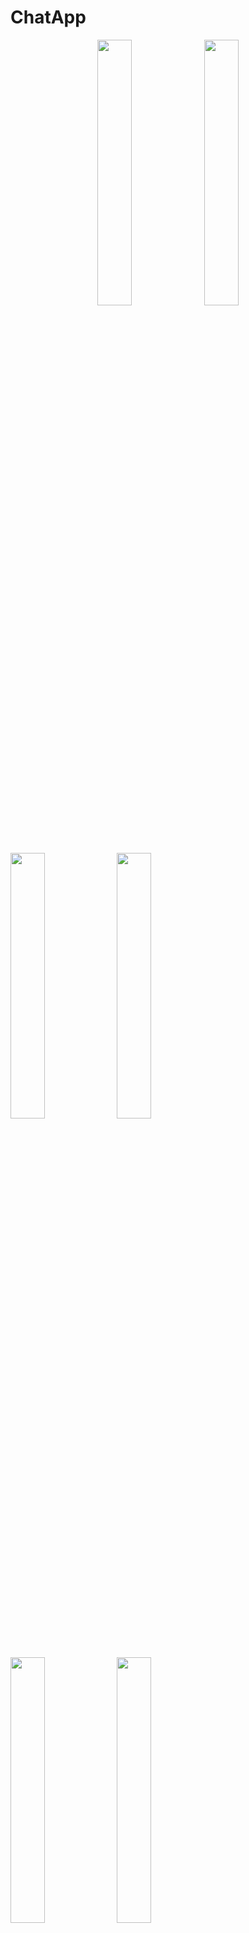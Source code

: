 # ChatApp
<p align="center" width="100%">
  <img width="33%" src="https://user-images.githubusercontent.com/35190293/95014764-a6373980-0666-11eb-8f48-3457d0f14bff.jpg">
  <img width="33%" src="https://user-images.githubusercontent.com/35190293/95014761-a3d4df80-0666-11eb-9000-e299c9fa9fb0.jpg">
</p
<p align="center" width="100%">
  <img width="33%" src="https://user-images.githubusercontent.com/35190293/95014773-c23adb00-0666-11eb-90c8-7a676e6afc30.jpg">
  <img width="33%" src="https://user-images.githubusercontent.com/35190293/95014757-9ae40e00-0666-11eb-8d10-e901d750bed3.jpg">
  <img width="33%" src="https://user-images.githubusercontent.com/35190293/95014790-ded71300-0666-11eb-8747-c04eb454c7c1.jpg">
  <img width="33%" src="https://user-images.githubusercontent.com/35190293/95014775-c7982580-0666-11eb-8811-ec82108c1e15.jpg">
</p>
<p align="center" width="100%">
  <img width="33%" src="https://user-images.githubusercontent.com/35190293/95014790-ded71300-0666-11eb-8747-c04eb454c7c1.jpg">
  <img width="33%" src="https://user-images.githubusercontent.com/35190293/95014775-c7982580-0666-11eb-8811-ec82108c1e15.jpg">
</p>
<p align="center" width="100%">
  <img width="33%" src="https://user-images.githubusercontent.com/35190293/95014775-c7982580-0666-11eb-8811-ec82108c1e15.jpg">
  <img width="33%" src="https://user-images.githubusercontent.com/35190293/95014760-a20b1c00-0666-11eb-96ab-17b5721f0aa7.jpg">
</p>
<p align="center" width="100%">
  <img width="33%" src="https://user-images.githubusercontent.com/35190293/95014763-a5060c80-0666-11eb-9e0a-e7701afc69dc.jpg">
  <img width="33%" src="https://user-images.githubusercontent.com/35190293/95014194-ec8a9980-0662-11eb-81b6-fb4b201293c2.png">
</p>
